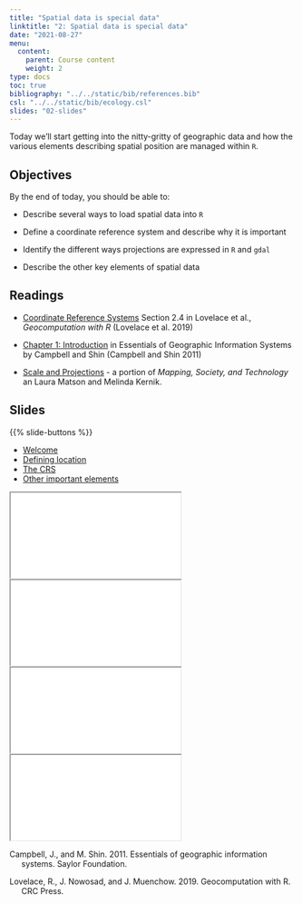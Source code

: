 ```yaml
---
title: "Spatial data is special data"
linktitle: "2: Spatial data is special data"
date: "2021-08-27"
menu:
  content:
    parent: Course content
    weight: 2
type: docs
toc: true
bibliography: "../../static/bib/references.bib"
csl: "../../static/bib/ecology.csl"
slides: "02-slides"
---
```


Today we’ll start getting into the nitty-gritty of geographic data and how the various elements describing spatial position are managed within `R`.

## Objectives

By the end of today, you should be able to:

-   Describe several ways to load spatial data into `R`

-   Define a coordinate reference system and describe why it is important

-   Identify the different ways projections are expressed in `R` and `gdal`

-   Describe the other key elements of spatial data

## Readings

-   <i class="fas fa-book"></i> [Coordinate Reference Systems](https://geocompr.robinlovelace.net/spatial-class.html#crs-intro) Section 2.4 in Lovelace et al., *Geocomputation with R* (Lovelace et al. 2019)

-   <i class="fas fa-book"></i> [Chapter 1: Introduction](https://saylordotorg.github.io/text_essentials-of-geographic-information-systems/s05-introduction.html) in Essentials of Geographic Information Systems by Campbell and Shin (Campbell and Shin 2011)

-   <i class="fas fa-external-link-square-alt"></i> [Scale and Projections](https://open.lib.umn.edu/mapping/chapter/3-scale-and-projections/) - a portion of *Mapping, Society, and Technology* an Laura Matson and Melinda Kernik.

## Slides

{{% slide-buttons %}}

<ul class="nav nav-tabs" id="slide-tabs" role="tablist">
<li class="nav-item">
<a class="nav-link active" id="welcome-tab" data-toggle="tab" href="#welcome" role="tab" aria-controls="welcome" aria-selected="true">Welcome</a>
</li>
<li class="nav-item">
<a class="nav-link" id="defining-location-tab" data-toggle="tab" href="#defining-location" role="tab" aria-controls="defining-location" aria-selected="false">Defining location</a>
</li>
<li class="nav-item">
<a class="nav-link" id="the-crs-tab" data-toggle="tab" href="#the-crs" role="tab" aria-controls="the-crs" aria-selected="false">The CRS</a>
</li>
<li class="nav-item">
<a class="nav-link" id="other-important-elements-tab" data-toggle="tab" href="#other-important-elements" role="tab" aria-controls="other-important-elements" aria-selected="false">Other important elements</a>
</li>
</ul>

<div id="slide-tabs" class="tab-content">

<div id="welcome" class="tab-pane fade show active" role="tabpanel" aria-labelledby="welcome-tab">

<div class="embed-responsive embed-responsive-16by9">

<iframe class="embed-responsive-item" src="/slides/02-slides.html#1">
</iframe>

</div>

</div>

<div id="defining-location" class="tab-pane fade" role="tabpanel" aria-labelledby="defining-location-tab">

<div class="embed-responsive embed-responsive-16by9">

<iframe class="embed-responsive-item" src="/slides/02-slides.html#projections">
</iframe>

</div>

</div>

<div id="the-crs" class="tab-pane fade" role="tabpanel" aria-labelledby="the-crs-tab">

<div class="embed-responsive embed-responsive-16by9">

<iframe class="embed-responsive-item" src="/slides/02-slides.html#crs">
</iframe>

</div>

</div>

<div id="other-important-elements" class="tab-pane fade" role="tabpanel" aria-labelledby="other-important-elements-tab">

<div class="embed-responsive embed-responsive-16by9">

<iframe class="embed-responsive-item" src="/slides/02-slides.html#elements">
</iframe>

</div>

</div>

</div>

<div id="refs" class="references csl-bib-body hanging-indent" line-spacing="2">

<div id="ref-campbell_essentials_2011" class="csl-entry">

Campbell, J., and M. Shin. 2011. Essentials of geographic information systems. Saylor Foundation.

</div>

<div id="ref-lovelace_geocomputation_2019" class="csl-entry">

Lovelace, R., J. Nowosad, and J. Muenchow. 2019. Geocomputation with R. CRC Press.

</div>

</div>
